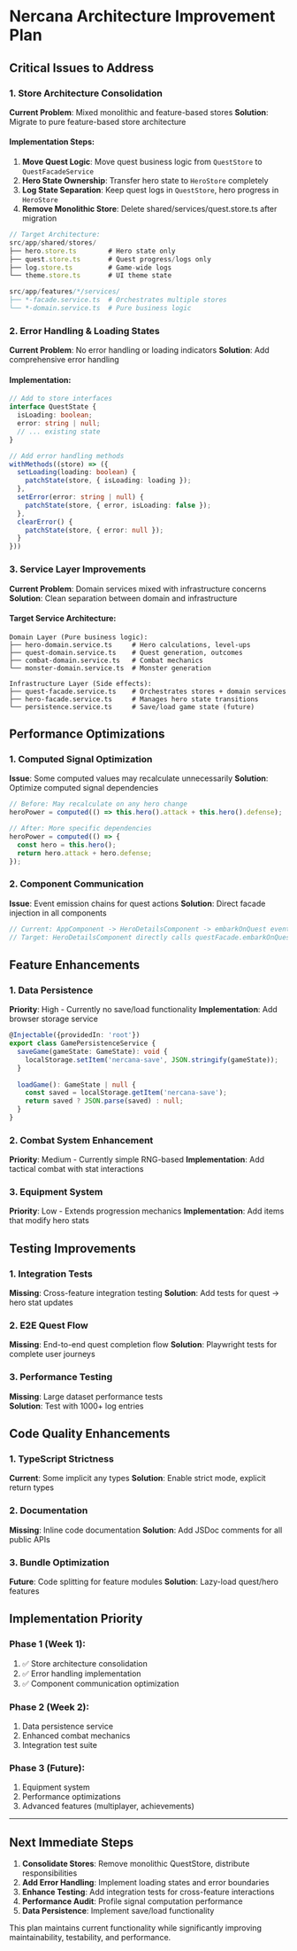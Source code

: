 # Nercana Architecture Improvement Plan

## Critical Issues to Address

### 1. Store Architecture Consolidation
**Current Problem**: Mixed monolithic and feature-based stores
**Solution**: Migrate to pure feature-based store architecture

#### Implementation Steps:
1. **Move Quest Logic**: Move quest business logic from `QuestStore` to `QuestFacadeService`
2. **Hero State Ownership**: Transfer hero state to `HeroStore` completely  
3. **Log State Separation**: Keep quest logs in `QuestStore`, hero progress in `HeroStore`
4. **Remove Monolithic Store**: Delete shared/services/quest.store.ts after migration

```typescript
// Target Architecture:
src/app/shared/stores/
├── hero.store.ts        # Hero state only
├── quest.store.ts       # Quest progress/logs only  
├── log.store.ts         # Game-wide logs
└── theme.store.ts       # UI theme state

src/app/features/*/services/
├── *-facade.service.ts  # Orchestrates multiple stores
└── *-domain.service.ts  # Pure business logic
```

### 2. Error Handling & Loading States
**Current Problem**: No error handling or loading indicators
**Solution**: Add comprehensive error handling

#### Implementation:
```typescript
// Add to store interfaces
interface QuestState {
  isLoading: boolean;
  error: string | null;
  // ... existing state
}

// Add error handling methods
withMethods((store) => ({
  setLoading(loading: boolean) {
    patchState(store, { isLoading: loading });
  },
  setError(error: string | null) {
    patchState(store, { error, isLoading: false });
  },
  clearError() {
    patchState(store, { error: null });
  }
}))
```

### 3. Service Layer Improvements
**Current Problem**: Domain services mixed with infrastructure concerns
**Solution**: Clean separation between domain and infrastructure

#### Target Service Architecture:
```
Domain Layer (Pure business logic):
├── hero-domain.service.ts     # Hero calculations, level-ups
├── quest-domain.service.ts    # Quest generation, outcomes
├── combat-domain.service.ts   # Combat mechanics
└── monster-domain.service.ts  # Monster generation

Infrastructure Layer (Side effects):
├── quest-facade.service.ts    # Orchestrates stores + domain services  
├── hero-facade.service.ts     # Manages hero state transitions
└── persistence.service.ts     # Save/load game state (future)
```

## Performance Optimizations

### 1. Computed Signal Optimization
**Issue**: Some computed values may recalculate unnecessarily
**Solution**: Optimize computed signal dependencies

```typescript
// Before: May recalculate on any hero change
heroPower = computed(() => this.hero().attack + this.hero().defense);

// After: More specific dependencies
heroPower = computed(() => {
  const hero = this.hero();
  return hero.attack + hero.defense;
});
```

### 2. Component Communication
**Issue**: Event emission chains for quest actions
**Solution**: Direct facade injection in all components

```typescript
// Current: AppComponent -> HeroDetailsComponent -> embarkOnQuest event
// Target: HeroDetailsComponent directly calls questFacade.embarkOnQuest()
```

## Feature Enhancements

### 1. Data Persistence
**Priority**: High - Currently no save/load functionality
**Implementation**: Add browser storage service

```typescript
@Injectable({providedIn: 'root'})
export class GamePersistenceService {
  saveGame(gameState: GameState): void {
    localStorage.setItem('nercana-save', JSON.stringify(gameState));
  }
  
  loadGame(): GameState | null {
    const saved = localStorage.getItem('nercana-save');
    return saved ? JSON.parse(saved) : null;
  }
}
```

### 2. Combat System Enhancement
**Priority**: Medium - Currently simple RNG-based
**Implementation**: Add tactical combat with stat interactions

### 3. Equipment System
**Priority**: Low - Extends progression mechanics
**Implementation**: Add items that modify hero stats

## Testing Improvements

### 1. Integration Tests
**Missing**: Cross-feature integration testing
**Solution**: Add tests for quest -> hero stat updates

### 2. E2E Quest Flow
**Missing**: End-to-end quest completion flow
**Solution**: Playwright tests for complete user journeys

### 3. Performance Testing
**Missing**: Large dataset performance tests  
**Solution**: Test with 1000+ log entries

## Code Quality Enhancements

### 1. TypeScript Strictness
**Current**: Some implicit any types
**Solution**: Enable strict mode, explicit return types

### 2. Documentation
**Missing**: Inline code documentation
**Solution**: Add JSDoc comments for all public APIs

### 3. Bundle Optimization
**Future**: Code splitting for feature modules
**Solution**: Lazy-load quest/hero features

## Implementation Priority

### Phase 1 (Week 1):
1. ✅ Store architecture consolidation  
2. ✅ Error handling implementation
3. ✅ Component communication optimization

### Phase 2 (Week 2):
1. Data persistence service
2. Enhanced combat mechanics
3. Integration test suite

### Phase 3 (Future):
1. Equipment system
2. Performance optimizations
3. Advanced features (multiplayer, achievements)

---

## Next Immediate Steps

1. **Consolidate Stores**: Remove monolithic QuestStore, distribute responsibilities
2. **Add Error Handling**: Implement loading states and error boundaries
3. **Enhance Testing**: Add integration tests for cross-feature interactions
4. **Performance Audit**: Profile signal computation performance
5. **Data Persistence**: Implement save/load functionality

This plan maintains current functionality while significantly improving maintainability, testability, and performance.
